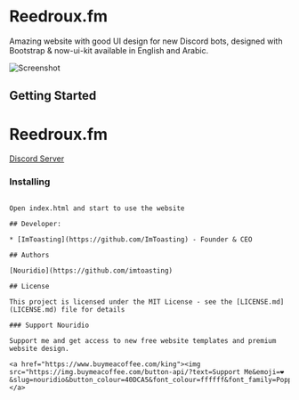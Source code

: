 # Reedroux.fm

Amazing website with good UI design for new Discord bots, designed with Bootstrap & now-ui-kit available in English and Arabic.

![Screenshot](https://media.discordapp.net/attachments/1066042616589852747/1078776878422302850/ffe4c22736db513ac77b184c41688856.png?width=1086&height=634)

## Getting Started

# Reedroux.fm

[Discord Server ](https://discord.gg/bX9JQPBcpy)

### Installing


```

Open index.html and start to use the website 

## Developer:

* [ImToasting](https://github.com/ImToasting) - Founder & CEO

## Authors

[Nouridio](https://github.com/imtoasting)

## License

This project is licensed under the MIT License - see the [LICENSE.md](LICENSE.md) file for details

### Support Nouridio

Support me and get access to new free website templates and premium website design.

<a href="https://www.buymeacoffee.com/king"><img src="https://img.buymeacoffee.com/button-api/?text=Support Me&emoji=❤️&slug=nouridio&button_colour=40DCA5&font_colour=ffffff&font_family=Poppins&outline_colour=000000&coffee_colour=FFDD00"></a>

